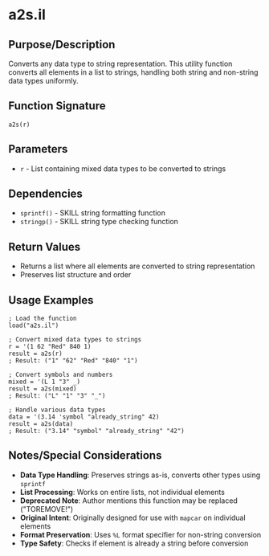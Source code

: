 # a2s.il

## Purpose/Description
Converts any data type to string representation. This utility function converts all elements in a list to strings, handling both string and non-string data types uniformly.

## Function Signature
```skill
a2s(r)
```

## Parameters
- `r` - List containing mixed data types to be converted to strings

## Dependencies
- `sprintf()` - SKILL string formatting function
- `stringp()` - SKILL string type checking function

## Return Values
- Returns a list where all elements are converted to string representation
- Preserves list structure and order

## Usage Examples
```skill
; Load the function
load("a2s.il")

; Convert mixed data types to strings
r = '(1 62 "Red" 840 1)
result = a2s(r)
; Result: ("1" "62" "Red" "840" "1")

; Convert symbols and numbers
mixed = '(L 1 "3" _)
result = a2s(mixed)
; Result: ("L" "1" "3" "_")

; Handle various data types
data = '(3.14 'symbol "already_string" 42)
result = a2s(data)
; Result: ("3.14" "symbol" "already_string" "42")
```

## Notes/Special Considerations
- **Data Type Handling**: Preserves strings as-is, converts other types using `sprintf`
- **List Processing**: Works on entire lists, not individual elements
- **Deprecated Note**: Author mentions this function may be replaced ("TOREMOVE!")
- **Original Intent**: Originally designed for use with `mapcar` on individual elements
- **Format Preservation**: Uses `%L` format specifier for non-string conversion
- **Type Safety**: Checks if element is already a string before conversion